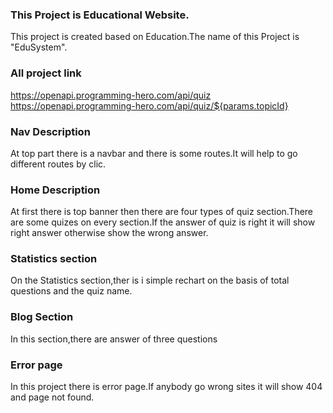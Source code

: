 ### This Project is Educational Website.
This project is created based on Education.The name of this Project is  "EduSystem".

### All project link
 https://openapi.programming-hero.com/api/quiz
 https://openapi.programming-hero.com/api/quiz/${params.topicId}

### Nav Description
At top part there is a navbar and there is some routes.It will help to go different routes by clic.

### Home Description
At first there is top banner then there are four types of quiz section.There are some quizes on every section.If the answer of quiz is right it will show right answer otherwise show the wrong answer.

### Statistics section
On the Statistics section,ther is i simple rechart on the basis of total questions and the quiz name.

### Blog Section
In this section,there are answer of three questions

### Error page
In this project there is error page.If anybody go wrong sites it will show 404 and page not found.
